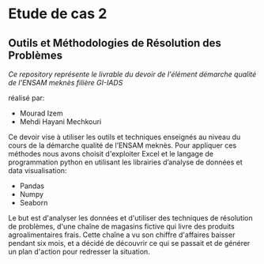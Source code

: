 # Etude de cas 2
## Outils et Méthodologies de Résolution des Problèmes

*Ce repository représente le livrable du devoir de l'élément démarche qualité de l’ENSAM meknès filière GI-IADS*

réalisé par:
* Mourad Izem
* Mehdi Hayani Mechkouri

Ce devoir vise à utiliser les outils et techniques enseignés au niveau du cours de la démarche qualité de l’ENSAM meknès.
Pour appliquer ces méthodes nous avons choisit d'exploiter Excel et le langage de programmation python en 
utilisant les librairies d’analyse de données et data visualisation:<br>
* Pandas 
* Numpy 
* Seaborn
    
Le but est d'analyser les données et d'utiliser des techniques de résolution de problèmes, d'une chaîne de magasins
fictive qui livre des produits agroalimentaires frais. Cette chaîne a vu son chiffre d'affaires baisser pendant six mois,
et a décidé de découvrir ce qui se passait et de générer un plan d'action pour redresser la situation.
